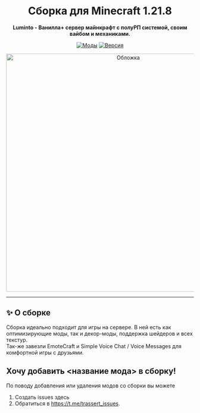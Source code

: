<div align="center">

# Сборка для Minecraft 1.21.8

**Luminto - Ванилла+ сервер майнкрафт с полуРП системой, своим вайбом и механиками.**

[![Моды](https://img.shields.io/badge/Моды-46-orange?style=for-the-badge)](https://github.com/trassert/LumintoModpack)
[![Версия](https://img.shields.io/badge/Minecraft-1.21.8-green?style=for-the-badge)](https://www.minecraft.net/)


<img width="640" height="640" alt="Обложка" src="https://github.com/user-attachments/assets/df1099b4-9bee-4416-9683-c8bbc7403bed" />


</div>

---

## ✨ О сборке

Сборка идеально подходит для игры на сервере. В ней есть как оптимизирующие моды, так и декор-моды, поддержка шейдеров и всех текстур.  
Так-же завезли EmoteCraft и Simple Voice Chat / Voice Messages для комфортной игры с друзьями.

## Хочу добавить <название мода> в сборку!  

По поводу добавления или удаления модов со сборки вы можете  
1. Создать issues здесь  
2. Обратиться в https://t.me/trassert_issues.  

##
